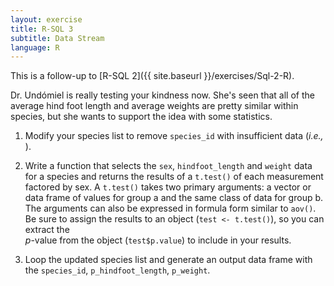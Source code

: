 ```yaml
---
layout: exercise
title: R-SQL 3
subtitle: Data Stream
language: R
---
```


This is a follow-up to [R-SQL 2]({{ site.baseurl }}/exercises/Sql-2-R).

Dr. Undómiel is really testing your kindness now. She's seen that all of the 
average hind foot length and average weights are pretty similar within species, 
but she wants to support the idea with some statistics. 

1. Modify your species list to remove `species_id` with insufficient data 
(*i.e., <NA>*). 

2. Write a function that selects the `sex`, `hindfoot_length` and `weight` data 
for a species and returns the results of a `t.test()` of each measurement 
factored by sex. A `t.test()` takes two primary arguments: a vector or data 
frame of values for group a and the same class of data for group b. The 
arguments can also be expressed in formula form similar to `aov()`. Be sure to 
assign the results to an object (`test <- t.test()`), so you can extract the  
*p*-value from the object (`test$p.value`) to include in your results.  

3. Loop the updated species list and generate an output data frame with the 
`species_id`, `p_hindfoot_length`, `p_weight`.